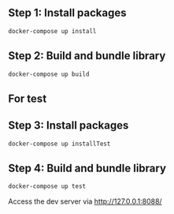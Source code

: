 ## Step 1: Install packages
```sh
docker-compose up install
```
## Step 2: Build and bundle library
```sh
docker-compose up build
```

## For test
## Step 3: Install packages
```sh
docker-compose up installTest
```

## Step 4: Build and bundle library
```sh
docker-compose up test
```

Access the dev server via http://127.0.0.1:8088/
